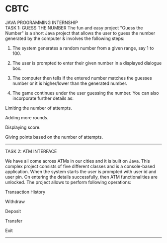 # CBTC
JAVA PROGRAMMING INTERNSHIP  
TASK 1:
GUESS THE NUMBER
The fun and easy project "Guess the Number" is a short Java project that allows the user to guess the number generated by the computer & involves the following steps:



1. The system generates a random number from a given range, say 1 to 100. 

2. The user is prompted to enter their given number in a displayed dialogue box.

3. The computer then tells if the entered number matches the guesses number or it is     higher/lower than the generated number.

4. The game continues under the user guessing the number. You can also incorporate further details as:

Limiting the number of attempts.

Adding more rounds.

Displaying score.

Giving points based on the number of attempts.

**********************************************************************************************************************************************************************************************************************************************************************************************************************************************

TASK 2:
ATM INTERFACE

We have all come across ATMs in our cities and it is built on Java. This complex project consists of five different classes and is a console-based application. When the system starts the user is prompted with user id and user pin. On entering the details successfully, then ATM functionalities are unlocked. The project allows to perform following operations:

Transaction History

Withdraw

Deposit

Transfer

Exit


**********************************************************************************************************************************************************************************************************************************************************************************************************************************************
